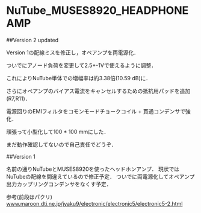 # NuTube_MUSES8920_HEADPHONEAMP

##Version 2 updated

Version 1の配線ミスを修正し，オペアンプを両電源化．

ついでにアノード負荷を変更して2.5+-1Vで使えるように調整．

これによりNuTube単体での増幅率は約3.38倍(10.59 dB)に．

さらにオペアンプのバイアス電流をキャンセルするための抵抗用パッドを追加(R7,R11)．

電源回りのEMIフィルタをコモンモードチョークコイル + 貫通コンデンサで強化．

頑張って小型化して100 * 100 mmにした．

まだ動作確認してないので自己責任でどうぞ．

##Version 1

名前の通りNuTubeとMUSES8920を使ったヘッドホンアンプ．
現状ではNuTubeの配線を間違えているので修正予定．
ついでに両電源化してオペアンプ出力カップリングコンデンサをなくす予定．

参考(前段はパクリ)
www.maroon.dti.ne.jp/jyaku9/electronic/electronic5/electronic5-2.html
